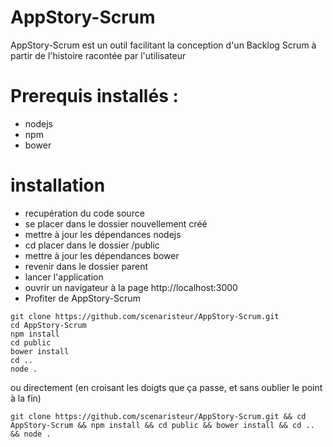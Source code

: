 # AppStory-Scrum
AppStory-Scrum est un outil facilitant la conception d'un Backlog Scrum à partir de l'histoire racontée par l'utilisateur

# Prerequis installés : 
- nodejs
- npm 
- bower


# installation
- recupération du code source
- se placer dans le dossier nouvellement créé
- mettre à jour les dépendances nodejs
- cd placer dans le dossier /public
- mettre à jour les dépendances bower
- revenir dans le dossier parent
- lancer l'application
- ouvrir un navigateur à la page http://localhost:3000
- Profiter de AppStory-Scrum 

```
git clone https://github.com/scenaristeur/AppStory-Scrum.git
cd AppStory-Scrum
npm install
cd public
bower install
cd ..
node .

```

ou directement (en croisant les doigts que ça passe, et sans oublier le point à la fin)

```
git clone https://github.com/scenaristeur/AppStory-Scrum.git && cd AppStory-Scrum && npm install && cd public && bower install && cd .. && node .

```

